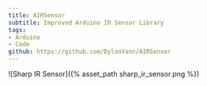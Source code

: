 ```yaml
---
title: AIRSensor
subtitle: Improved Arduino IR Sensor Library
tags:
- Arduino
- Code
github: https://github.com/DylanVann/AIRSensor
---
```


![Sharp IR Sensor]({% asset_path sharp_ir_sensor.png %})
